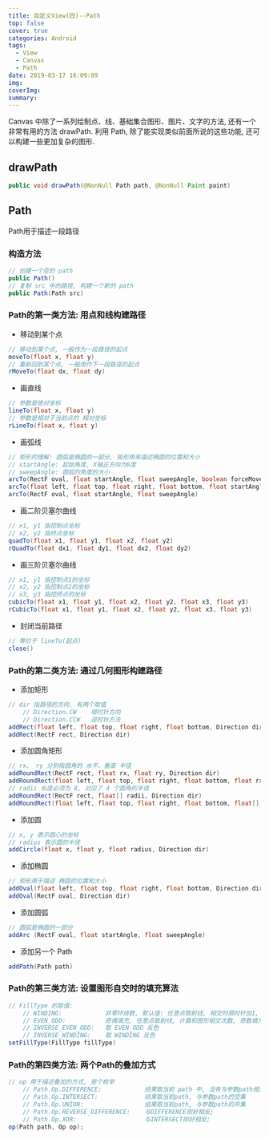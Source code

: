 ```yaml
---
title: 自定义View(四)--Path
top: false
cover: true
categories: Android
tags:
  - View
  - Canvas
  - Path
date: 2019-03-17 16:09:09
img:
coverImg:
summary: 
---
```


Canvas 中除了一系列绘制点、线、基础集合图形、图片、文字的方法, 还有一个非常有用的方法 drawPath. 利用 Path, 除了能实现类似前面所说的这些功能, 还可以构建一些更加复杂的图形.

## drawPath
```java
public void drawPath(@NonNull Path path, @NonNull Paint paint)
```

## Path
Path用于描述一段路径

### 构造方法
```java
// 创建一个空的 path
public Path()
// 复制 src 中的路径, 构建一个新的 path
public Path(Path src)
```

### Path的第一类方法: 用点和线构建路径
- 移动到某个点
```java
// 移动到某个点, 一般作为一段路径的起点
moveTo(float x, float y)
// 重新回到某个点, 一般用作下一段路径的起点 
rMoveTo(float dx, float dy)
```
- 画直线
```java
// 参数是绝对坐标
lineTo(float x, float y) 
// 参数是相对于当前点的 相对坐标               
rLineTo(float x, float y)               
```
- 画弧线
```java
// 矩形的理解: 圆弧是椭圆的一部分, 矩形用来描述椭圆的位置和大小
// startAngle: 起始角度, X轴正方向为0度
// sweepAngle: 圆弧的角度的大小
arcTo(RectF oval, float startAngle, float sweepAngle, boolean forceMoveTo) 
arcTo(float left, float top, float right, float bottom, float startAngle, float sweepAngle, boolean forceMoveTo) 
arcTo(RectF oval, float startAngle, float sweepAngle)
```
- 画二阶贝塞尔曲线
```java
// x1, y1 指控制点坐标
// x2, y2 指终点坐标
quadTo(float x1, float y1, float x2, float y2) 
rQuadTo(float dx1, float dy1, float dx2, float dy2)
```
- 画三阶贝塞尔曲线
```java
// x1, y1 指控制点1的坐标
// x2, y2 指控制点2的坐标
// x3, y3 指控终点的坐标
cubicTo(float x1, float y1, float x2, float y2, float x3, float y3) 
rCubicTo(float x1, float y1, float x2, float y2, float x3, float y3) 
```
- 封闭当前路径 
```java
// 等价于 lineTo(起点)
close()
```

### Path的第二类方法: 通过几何图形构建路径
- 添加矩形
```java
// dir 指路径的方向. 有两个取值   
	// Direction.CW    顺时针方向
	// Direction.CCW   逆时针方法
addRect(float left, float top, float right, float bottom, Direction dir) 
addRect(RectF rect, Direction dir) 
```
- 添加圆角矩形
```java
// rx、 ry 分别指圆角的 水平、垂直 半径
addRoundRect(RectF rect, float rx, float ry, Direction dir)
addRoundRect(float left, float top, float right, float bottom, float rx, float ry, Direction dir)
// radii 长度必须为 8, 对应了 4 个圆角的半径
addRoundRect(RectF rect, float[] radii, Direction dir) 
addRoundRect(float left, float top, float right, float bottom, float[] radii, Direction dir) 
```
- 添加圆
```java
// x, y 表示圆心的坐标
// radius 表示圆的半径
addCircle(float x, float y, float radius, Direction dir) 
```
- 添加椭圆
```java
// 矩形用于描述 椭圆的位置和大小
addOval(float left, float top, float right, float bottom, Direction dir) 
addOval(RectF oval, Direction dir) 
```
- 添加圆弧
```java
// 圆弧是椭圆的一部分
addArc (RectF oval, float startAngle, float sweepAngle)
```
- 添加另一个 Path
```java
addPath(Path path) 
```
				
### Path的第三类方法: 设置图形自交时的填充算法
```java
// FillType 的取值:
    // WINDING:			   非零环绕数, 默认值: 任意点取射线, 相交时顺时针加1, 逆时针减1, 非0则填充
    // EVEN_ODD:  		   奇偶填充, 任意点取射线, 计算和图形相交次数, 奇数填充, 偶数不填充  
    // INVERSE_EVEN_ODD:   取 EVEN_ODD 反色
    // INVERSE_WINDING:	   取 WINDING 反色
setFillType(FillType fillType)
```

### Path的第四类方法: 两个Path的叠加方式
```java
// op 用于描述叠加的方式, 是个枚举
	// Path.Op.DIFFERENCE:            结果取当前 path 中, 没有与参数path相交的部分
	// Path.Op.INTERSECT:             结果取当前path, 与参数path的交集
	// Path.Op.UNION:                 结果取当前path, 与参数path的并集
	// Path.Op.REVERSE_DIFFERENCE:    与DIFFERENCE刚好相反;
	// Path.Op.XOR:                   与INTERSECT刚好相反;
op(Path path, Op op);
```